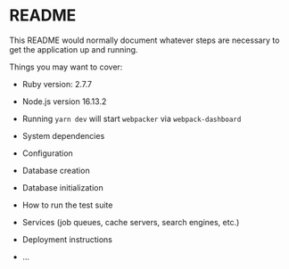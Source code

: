# README

This README would normally document whatever steps are necessary to get the
application up and running.

Things you may want to cover:

* Ruby version: 2.7.7

* Node.js version 16.13.2

* Running `yarn dev` will start `webpacker` via `webpack-dashboard`

* System dependencies

* Configuration

* Database creation

* Database initialization

* How to run the test suite

* Services (job queues, cache servers, search engines, etc.)

* Deployment instructions

* ...
